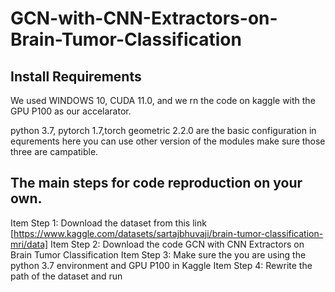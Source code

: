 # GCN-with-CNN-Extractors-on-Brain-Tumor-Classification

## Install Requirements


We used WINDOWS 10, CUDA 11.0, and we rn the code on kaggle with the GPU P100 as our accelarator.


python 3.7, pytorch 1.7,torch geometric 2.2.0 are the basic configuration in equrements here you can use other version of the modules make sure those three are campatible.


## The main steps for code reproduction on your own.
Item Step 1: Download the dataset from this link [https://www.kaggle.com/datasets/sartajbhuvaji/brain-tumor-classification-mri/data] 
Item Step 2: Download the code GCN with CNN Extractors on Brain Tumor Classification
Item Step 3: Make sure the you are using the python 3.7 environment and GPU P100 in Kaggle
Item Step 4: Rewrite the path of the dataset and run
